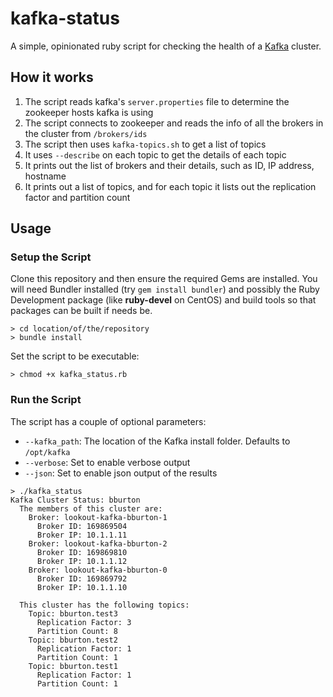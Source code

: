 # kafka-status

A simple, opinionated ruby script for checking the health of a [Kafka](https://kafka.apache.org/) cluster.

## How it works

1. The script reads kafka's `server.properties` file to determine the zookeeper hosts kafka is using
2. The script connects to zookeeper and reads the info of all the brokers in the cluster from `/brokers/ids`
3. The script then uses `kafka-topics.sh` to get a list of topics
4. It uses `--describe` on each topic to get the details of each topic
5. It prints out the list of brokers and their details, such as ID, IP address, hostname
6. It prints out a list of topics, and for each topic it lists out the replication factor and partition count

## Usage

### Setup the Script

Clone this repository and then ensure the required Gems are installed. You will need Bundler installed (try ``gem install bundler``) and possibly the Ruby Development package (like **ruby-devel** on CentOS) and build tools so that packages can be built if needs be.

```
> cd location/of/the/repository
> bundle install
```

Set the script to be executable:

```
> chmod +x kafka_status.rb
```

### Run the Script

The script has a couple of optional parameters:

- ```--kafka_path```: The location of the Kafka install folder. Defaults to ```/opt/kafka```
- ```--verbose```: Set to enable verbose output
- ```--json```: Set to enable json output of the results

```
> ./kafka_status
Kafka Cluster Status: bburton
  The members of this cluster are:
    Broker: lookout-kafka-bburton-1
      Broker ID: 169869504
      Broker IP: 10.1.1.11
    Broker: lookout-kafka-bburton-2
      Broker ID: 169869810
      Broker IP: 10.1.1.12
    Broker: lookout-kafka-bburton-0
      Broker ID: 169869792
      Broker IP: 10.1.1.10

  This cluster has the following topics:
    Topic: bburton.test3
      Replication Factor: 3
      Partition Count: 8
    Topic: bburton.test2
      Replication Factor: 1
      Partition Count: 1
    Topic: bburton.test1
      Replication Factor: 1
      Partition Count: 1
```
